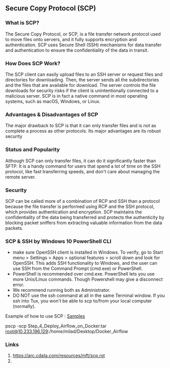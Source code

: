 ## Secure Copy Protocol (SCP)

### What is SCP?

The Secure Copy Protocol, or SCP, is a file transfer network protocol used to move files onto servers, and it fully supports encryption and authentication. SCP uses Secure Shell (SSH) mechanisms for data transfer and authentication to ensure the confidentiality of the data in transit.

### How Does SCP Work?

The SCP client can easily upload files to an SSH server or request files and directories for downloading. Then, the server sends all the subdirectories and the files that are available for download. The server controls the file downloads for security risks if the client is unintentionally connected to a malicious server. SCP is in fact a native command in most operating systems, such as macOS, Windows, or Linux.

### Advantages & Disadvantages of SCP

The major drawback to SCP is that it can only transfer files and is not as complete a process as other protocols.
Its major advantages are its robust security

### Status and Popularity

Although SCP can only transfer files, it can do it significantly faster than SFTP.
It is a handy command for users that spend a lot of time on the SSH protocol, like fast transferring speeds, and don't care about managing the remote server.

### Security

SCP can be called more of a combination of RCP and SSH than a protocol because the file transfer is performed using RCP and the SSH protocol, which provides authentication and encryption. SCP maintains the confidentiality of the data being transferred and protects the authenticity by blocking packet sniffers from extracting valuable information from the data packets.


### SCP & SSH by Windows 10 PowerShell CLI

- make sure OpenSSH client is installed in Windows.
  To verify, go to Start menu > Settings > Apps > optional features > scroll down and look for OpenSSH.
  This adds SSH functionality to Windows,
  and the user can use SSH from the Command Prompt (cmd.exe) or PowerShell.
- PowerShell is recommended over cmd.exe. PowerShell lets you use more Unix/Linux commands. Though Powershell may give a disconnect error.
- We recommend running both as Administrator.
- DO NOT use the ssh command at all in the same Terminal window.
  If you ssh into Tux, you won't be able to scp to/from your local computer (normally).

Example of how to use SCP : [Samples](https://support.cci.drexel.edu/cci-virtual-lab-resources/scp-or-ssh-or-sftp-gui-or-cli/scp-windows-10-powershell-cli-command-line-interface/)

pscp -scp Step_4_Deploy_Airflow_on_Docker.tar root@10.233.196.129:/home/milad/Desktop/Docker_Airflow

### Links
1. https://arc.cdata.com/resources/mft/scp.rst
2. 
